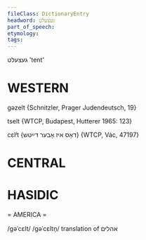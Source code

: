 ```yaml
---
fileClass: DictionaryEntry
headword: געצעלט
part_of_speech: 
etymology: 
tags: 
---
```

געצעלט
'tent'

WESTERN
========

gəzelt {Schnitzler, Prager Judendeutsch, 19}

tselt {WTCP, Budapest, Hutterer 1965: 123}

cɛlʲt {דאָס איז אָבער דײַטש} {WTCP, Vác, 47197}

CENTRAL
========

HASIDIC
=======
= AMERICA = 

/gəˈcɛlt/
/gəˈcɛltn̩/ translation of אהלים
